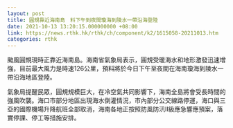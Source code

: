 ```yaml
---
layout: post
title: 圓規靠近海南島　料下午到夜間瓊海到陵水一帶沿海登陸
date: 2021-10-13 13:20:15.000000000 +08:00
link: https://news.rthk.hk/rthk/ch/component/k2/1615058-20211013.htm
categories: rthk
---
```


颱風圓規現時正靠近海南島。海南省氣象局表示，圓規受暖海水和地形激發迅速增強，目前最大風力是時速126公里，預料將於今日下午至夜間在海南瓊海到陵水一帶沿海地區登陸。

氣象局提醒民眾，圓規規模巨大，在冷空氣共同影響下，海南全島將會受長時間的強風吹襲。海口市部分地區出現海水倒灌情況，市內部分公交線路停運，海口與三亞的國際機場升降航班全部取消，海南各地正按照防風防汛Ⅱ級應急響應預案，落實停課、停工等措施安排。
